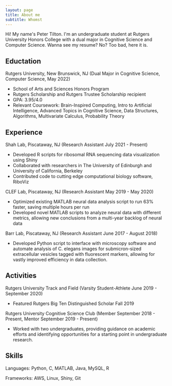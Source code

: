 ```yaml
---
layout: page
title: About me
subtitle: Whomst
---
```


Hi! My name's Peter Tilton. I'm an undergraduate student at Rutgers University Honors College with a dual major in Cognitive Science and Computer Science. Wanna see my resume? No? Too bad, here it is.

## Eductation

Rutgers University, New Brunswick, NJ (Dual Major in Cognitive Science, Computer Science, May 2022)

- School of Arts and Sciences Honors Program
- Rutgers Scholarship and Rutgers Trustee Scholarship recipient
- GPA: 3.95/4.0
- Relevant Coursework: Brain-Inspired Computing, Intro to Artificial Intelligence, Advanced Topics in Cognitive Science, Data Structures, Algorithms, Multivariate Calculus, Probability Theory

## Experience

Shah Lab, Piscataway, NJ (Research Assistant July 2021 - Present)

- Developed R scripts for ribosomal RNA sequencing data visualization using Shiny
- Collaborated with researchers in The University of Edinburgh and University of California, Berkeley
- Contributed code to cutting edge computational biology software, RiboViz 

CLEF Lab, Piscataway, NJ (Research Assistant May 2019 - May 2020)

- Optimized existing MATLAB neural data analysis script to run 63% faster, saving multiple hours per run
- Developed novel MATLAB scripts to analyze neural data with different metrics, allowing new conclusions from a multi-year backlog of neural data

Barr Lab, Piscataway, NJ (Research Assistant June 2017 - August 2018)

- Developed Python script to interface with microscopy software and automate analysis of C. elegans images for submicron-sized extracellular vesicles tagged with fluorescent markers, allowing for vastly improved efficiency in data collection.

## Activities

Rutgers University Track and Field (Varsity Student-Athlete June 2019 - September 2020)

- Featured Rutgers Big Ten Distinguished Scholar Fall 2019

Rutgers University Cognitive Science Club (Member September 2018 - Present, Mentor September 2019 - Present)

- Worked with two undergraduates, providing guidance on academic efforts and identifying opportunities for a starting point in undergraduate research.

## Skills

Languages: Python, C, MATLAB, Java, MySQL, R

Frameworks: AWS, Linux, Shiny, Git
